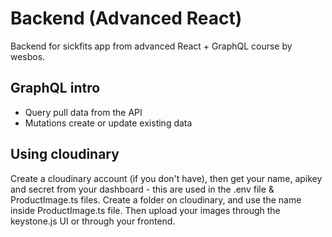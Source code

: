 # Backend (Advanced React)
Backend for sickfits app from advanced React + GraphQL course by wesbos.

## GraphQL intro
- Query pull data from the API
- Mutations create or update existing data

## Using cloudinary
Create a cloudinary account (if you don't have), then get your name, apikey and secret from your dashboard - this are used in the .env file & ProductImage.ts files. Create a folder on cloudinary, and use the name inside ProductImage.ts file. Then upload your images through the keystone.js UI or through your frontend.